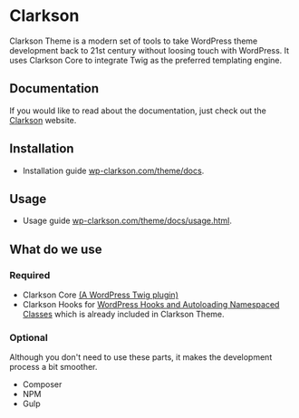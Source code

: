 # Clarkson

Clarkson Theme is a modern set of tools to take WordPress theme development back to 21st century without loosing touch with WordPress. It uses Clarkson Core to integrate Twig as the preferred templating engine.

## Documentation
If you would like to read about the documentation, just check out the [Clarkson](http://wp-clarkson.com/theme/docs) website. 

## Installation
- Installation guide [wp-clarkson.com/theme/docs](http://wp-clarkson.com/theme/docs).

## Usage
- Usage guide [wp-clarkson.com/theme/docs/usage.html](http://wp-clarkson.com/theme/docs/usage.html).

## What do we use

### Required
- Clarkson Core [(A WordPress Twig plugin)](http://wp-clarkson.com/core)
- Clarkson Hooks for [WordPress Hooks and Autoloading Namespaced Classes](https://github.com/level-level/clarkson-hooks) which is already included in Clarkson Theme.

### Optional
Although you don't need to use these parts, it makes the development process a bit smoother.

- Composer
- NPM
- Gulp

